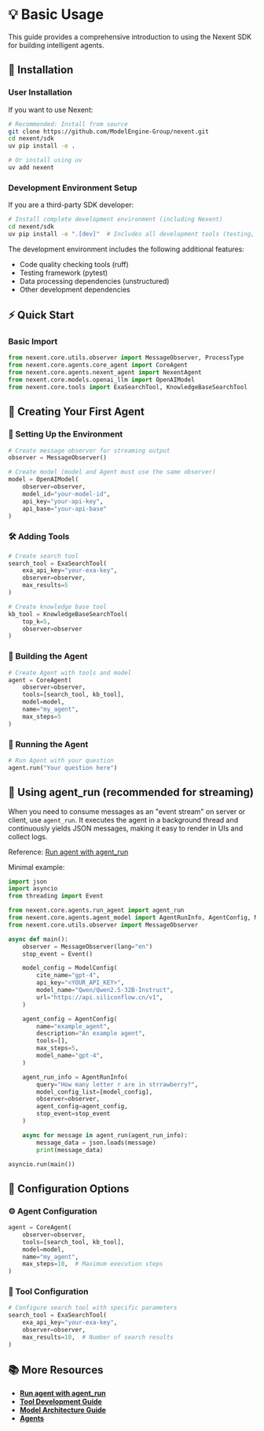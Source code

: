 # 💡 Basic Usage

This guide provides a comprehensive introduction to using the Nexent SDK for building intelligent agents.

## 🚀 Installation

### User Installation
If you want to use Nexent:

```bash
# Recommended: Install from source
git clone https://github.com/ModelEngine-Group/nexent.git
cd nexent/sdk
uv pip install -e .

# Or install using uv
uv add nexent
```

### Development Environment Setup
If you are a third-party SDK developer:

```bash
# Install complete development environment (including Nexent)
cd nexent/sdk
uv pip install -e ".[dev]"  # Includes all development tools (testing, code quality checks, etc.)
```

The development environment includes the following additional features:
- Code quality checking tools (ruff)
- Testing framework (pytest)
- Data processing dependencies (unstructured)
- Other development dependencies

## ⚡ Quick Start

### Basic Import

```python
from nexent.core.utils.observer import MessageObserver, ProcessType
from nexent.core.agents.core_agent import CoreAgent
from nexent.core.agents.nexent_agent import NexentAgent
from nexent.core.models.openai_llm import OpenAIModel
from nexent.core.tools import ExaSearchTool, KnowledgeBaseSearchTool
```

## 🤖 Creating Your First Agent

### 🔧 Setting Up the Environment

```python
# Create message observer for streaming output
observer = MessageObserver()

# Create model (model and Agent must use the same observer)
model = OpenAIModel(
    observer=observer,
    model_id="your-model-id",
    api_key="your-api-key",
    api_base="your-api-base"
)
```

### 🛠️ Adding Tools

```python
# Create search tool
search_tool = ExaSearchTool(
    exa_api_key="your-exa-key", 
    observer=observer, 
    max_results=5
)

# Create knowledge base tool
kb_tool = KnowledgeBaseSearchTool(
    top_k=5, 
    observer=observer
)
```

### 🤖 Building the Agent

```python
# Create Agent with tools and model
agent = CoreAgent(
    observer=observer,
    tools=[search_tool, kb_tool],
    model=model,
    name="my_agent",
    max_steps=5
)
```

### 🚀 Running the Agent

```python
# Run Agent with your question
agent.run("Your question here")
```

## 📡 Using agent_run (recommended for streaming)

When you need to consume messages as an "event stream" on server or client, use `agent_run`. It executes the agent in a background thread and continuously yields JSON messages, making it easy to render in UIs and collect logs.

Reference: [Run agent with agent_run](./core/agent-run)

Minimal example:

```python
import json
import asyncio
from threading import Event

from nexent.core.agents.run_agent import agent_run
from nexent.core.agents.agent_model import AgentRunInfo, AgentConfig, ModelConfig
from nexent.core.utils.observer import MessageObserver

async def main():
    observer = MessageObserver(lang="en")
    stop_event = Event()

    model_config = ModelConfig(
        cite_name="gpt-4",
        api_key="<YOUR_API_KEY>",
        model_name="Qwen/Qwen2.5-32B-Instruct",
        url="https://api.siliconflow.cn/v1",
    )

    agent_config = AgentConfig(
        name="example_agent",
        description="An example agent",
        tools=[],
        max_steps=5,
        model_name="gpt-4",
    )

    agent_run_info = AgentRunInfo(
        query="How many letter r are in strrawberry?",
        model_config_list=[model_config],
        observer=observer,
        agent_config=agent_config,
        stop_event=stop_event
    )

    async for message in agent_run(agent_run_info):
        message_data = json.loads(message)
        print(message_data)

asyncio.run(main())
```

## 🔧 Configuration Options

### ⚙️ Agent Configuration

```python
agent = CoreAgent(
    observer=observer,
    tools=[search_tool, kb_tool],
    model=model,
    name="my_agent",
    max_steps=10,  # Maximum execution steps
)
```

### 🔧 Tool Configuration

```python
# Configure search tool with specific parameters
search_tool = ExaSearchTool(
    exa_api_key="your-exa-key",
    observer=observer,
    max_results=10,  # Number of search results
)
```

## 📚 More Resources

- **[Run agent with agent_run](./core/agent-run)**
- **[Tool Development Guide](./core/tools)**
- **[Model Architecture Guide](./core/models)**
- **[Agents](./core/agents)** 